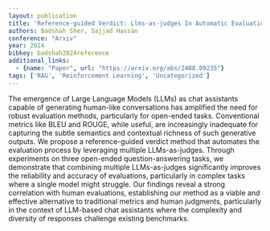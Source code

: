 ```yaml
---
layout: publication
title: 'Reference-guided Verdict: Llms-as-judges In Automatic Evaluation Of Free-form Text'
authors: Badshah Sher, Sajjad Hassan
conference: "Arxiv"
year: 2024
bibkey: badshah2024reference
additional_links:
  - {name: "Paper", url: "https://arxiv.org/abs/2408.09235"}
tags: ['RAG', 'Reinforcement Learning', 'Uncategorized']
---
```

The emergence of Large Language Models (LLMs) as chat assistants capable of generating human-like conversations has amplified the need for robust evaluation methods, particularly for open-ended tasks. Conventional metrics like BLEU and ROUGE, while useful, are increasingly inadequate for capturing the subtle semantics and contextual richness of such generative outputs. We propose a reference-guided verdict method that automates the evaluation process by leveraging multiple LLMs-as-judges. Through experiments on three open-ended question-answering tasks, we demonstrate that combining multiple LLMs-as-judges significantly improves the reliability and accuracy of evaluations, particularly in complex tasks where a single model might struggle. Our findings reveal a strong correlation with human evaluations, establishing our method as a viable and effective alternative to traditional metrics and human judgments, particularly in the context of LLM-based chat assistants where the complexity and diversity of responses challenge existing benchmarks.
